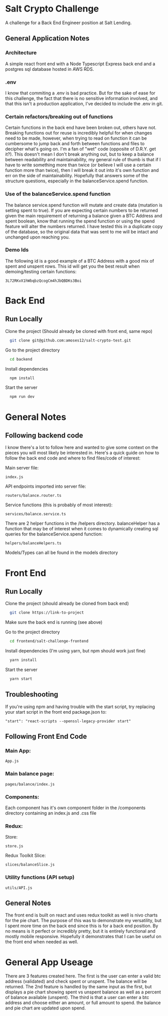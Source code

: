 # Salt Crypto Challenge

A challenge for a Back End Engineer position at Salt Lending.

## General Application Notes

### Architecture

A simple react front end with a Node Typescript Express back end and a postgres sql database
hosted in AWS RDS.

### .env

I know that commiting a .env is bad practice. But for the sake of ease for this challenge,
the fact that there is no sensitive information involved, and that this isn't a production
application, I've decided to include the .env in git.

### Certain refactors/breaking out of functions

Certain functions in the back end have been broken out, others have not. Breaking functions
out for reuse is incredibly helpful for when changes need to be made, however, when trying
to read on function it can be cumbersome to jump back and forth between functions and files
to decipher what's going on. I'm a fan of "wet" code (opposite of D.R.Y. get it?). This
doesn't mean I don't break anything out, but to keep a balance between readability and
maintainability, my general rule of thumb is that if I have to write something more than
twice (or believe I will use a certain function more than twice), then I will break it out
into it's own function and err on the side of maintainability. Hopefully that answers some
of the structure questions, especially in the balanceService.spend function.

### Use of the balanceService.spend function

The balance service.spend function will mutate and create data (mutation is setting spent
to true). If you are expecting certain numbers to be returned given the main requirement
of returning a balance given a BTC Address and spent boolean, know that running the spend
function or using the spend feature will alter the numbers returned. I have tested this in
a duplicate copy of the database, so the original data that was sent to me will be intact
and unchanged upon reaching you.

### Demo Ids

The following id is a good example of a BTC Address with a good mix of spent and unspent
rows. This id will get you the best result when demoing/testing certain functions:

```
3L72RKvX1hWbqbzQcogCm4hJbQBDKs3Boi
```

# Back End

## Run Locally

Clone the project (Should already be cloned with front end, same repo)

```bash
  git clone git@github.com:amoses12/salt-crypto-test.git
```

Go to the project directory

```bash
  cd backend
```

Install dependencies

```bash
  npm install
```

Start the server

```bash
  npm run dev
```

# General Notes

## Following backend code

I know there's a lot to follow here and wanted to give some context on the pieces you will
most likely be interested in. Here's a quick guide on how to follow the back end code and
where to find files/code of interest:

Main server file:

```
index.js
```

API endpoints imported into server file:

```
routers/balance.router.ts
```

Service functions (this is probably of most interest):

```
services/balance.service.ts
```

There are 2 helper functions in the /helpers directory. balanceHelper has a function
that may be of interest when it comes to dynamically creating sql queries for the
balanceService.spend function:

```
helpers/balanceHelpers.ts
```

Models/Types can all be found in the models directory

# Front End

## Run Locally

Clone the project (should already be cloned from back end)

```bash
  git clone https://link-to-project
```

Make sure the back end is running (see above)

Go to the project directory

```bash
  cd frontend/salt-challenge-frontend
```

Install dependencies (I'm using yarn, but npm should work just fine)

```bash
  yarn install
```

Start the server

```bash
  yarn start
```

## Troubleshooting

If you're using npm and having trouble with the start script, try replacing your start
script in the front end package.json to:

```
"start": "react-scripts --openssl-legacy-provider start"
```

## Following Front End Code

### Main App:

```
App.js
```

### Main balance page:

```
pages/balance/index.js
```

### Components:

Each component has it's own component folder in the /components directory containing
an index.js and .css file

### Redux:

Store:

```
store.js
```

Redux Toolkit Slice:

```
slices/balanceSlice.js
```

### Utility functions (API setup)

```
utils/API.js
```

## General Notes

The front end is built on react and uses redux toolkit as well is nivo charts for the
pie chart. The purpose of this was to demonstrate my versatility, but I spent more time on
the back end since this is for a back end position. By no means is it perfect or incredibly pretty,
but it is entirely functional and mostly mobile responsive. Hopefully
it demonstrates that I can be useful on the front end when needed as well.

# General App Useage

There are 3 features created here. The first is the user can enter a valid btc address (validated)
and check spent or unspent. The balance will be returned. The 2nd feature is handled by the same
input as the first, but displays a pie chart showing spent vs unspent balance as well as a percent
of balance available (unspent). The third is that a user can enter a btc address and choose either
an amount, or full amount to spend. the balance and pie chart are updated upon spend.
